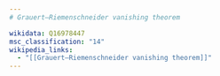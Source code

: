 ```yaml
---
# Grauert–Riemenschneider vanishing theorem

wikidata: Q16978447
msc_classification: "14"
wikipedia_links:
  - "[[Grauert–Riemenschneider vanishing theorem]]"
---
```

